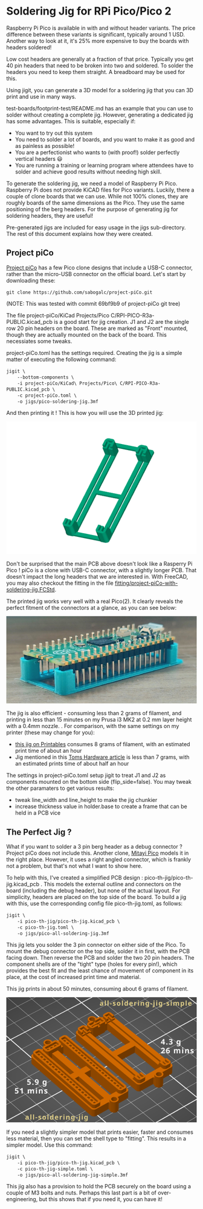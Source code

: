 # Soldering Jig for RPi Pico/Pico 2

Raspberry Pi Pico is available in with and without header variants. The price
difference between these variants is significant, typically around 1 USD.
Another way to look at it, it's 25% more expensive to buy the boards with
headers soldered!

Low cost headers are generally at a fraction of that price. Typically you get
40 pin headers that need to be broken into two and soldered. To solder the
headers you need to keep them straight. A breadboard may be used for this.

Using jigit, you can generate a 3D model for a soldering jig that you can 3D
print and use in many ways.

test-boards/footprint-test/README.md has an example that you can use to solder
without creating a complete jig. However, generating a dedicated jig has some
advantages. This is suitable, especially if:

* You want to try out this system
* You need to solder a lot of boards, and you want to make it as good and as
  painless as possible!
* You are a perfectionist who wants to (with proof!) solder perfectly vertical
  headers :smiley:
* You are running a training or learning program where attendees have to solder
  and achieve good results without needing high skill.

To generate the soldering jig, we need a model of Raspberry Pi Pico. Raspberry
Pi does not provide KiCAD files for Pico variants. Luckily, there a couple of
clone boards that we can use.  While not 100% clones, they are roughly boards
of the same dimensions as the Pico. They use the same positioning of the berg
headers. For the purpose of generating jig for soldering headers, they are useful!

Pre-generated jigs are included for easy usage in the jigs sub-directory. The
rest of this document explains how they were created.

## Project piCo

[Project piCo](https://github.com/sabogalc/project-piCo) has a few Pico clone
designs that include a USB-C connector, rather than the micro-USB connector
on the official board. Let's start by downloading these:

    git clone https://github.com/sabogalc/project-piCo.git

(NOTE: This was tested with commit 69bf9b9 of project-piCo git tree)

The file project-piCo/KiCad Projects/Pico C/RPI-PICO-R3a-PUBLIC.kicad_pcb is
a good start for jig creation. J1 and J2 are the single row 20 pin headers on
the board.  These are marked as "Front" mounted, though they are actually
mounted on the back of the board. This necessiates some tweaks.

project-piCo.toml has the settings required.  Creating the jig is a simple matter
of executing the following command:

    jigit \
        --bottom-components \
        -i project-piCo/KiCad\ Projects/Pico\ C/RPI-PICO-R3a-PUBLIC.kicad_pcb \
        -c project-piCo.toml \
        -o jigs/pico-soldering-jig.3mf

And then printing it ! This is how you will use the 3D printed jig:

<img src="fitting/piCo-jig-usage.gif" width="600" />

Don't be surprised that the main PCB above doesn't look like a Rasperry Pi
Pico ! piCo is a clone with USB-C connector, with a slightly longer
PCB. That doesn't impact the long headers that we are interested in.
With FreeCAD, you may also checkout the fitting in the file
[fitting/project-piCo-with-soldering-jig.FCStd](fitting/project-piCo-with-soldering-jig.FCStd).

The printed jig works very well with a real Pico(2). It clearly reveals the
perfect fitment of the connectors at a glance, as you can see below:

![Jig from piCo](images/pico-on-jig.jpg)

The jig is also efficient - consuming less than 2 grams of filament, and
printing in less than 15 minutes on my Prusa i3 MK2 at 0.2 mm layer height
with a 0.4mm nozzle. . For comparison, with the same settings on my printer
(these may change for you):

* [this jig on Printables](https://www.printables.com/model/739038-pico-soldering-jig) consumes
  8 grams of filament, with an estimated print time of about an hour
* Jig mentioned in this [Toms Hardware article](https://www.tomshardware.com/news/maker-creates-raspberry-pi-pico-3d-printed-soldering-jig)
  is less than 7 grams, with an estimated prints time of about half an hour

The settings in project-piCo.toml setup jigit to treat J1 and J2 as components
mounted on the bottom side (flip_side=false). You may tweak the other paramaters
to get various results:

* tweak line_width and line_height to make the jig chunkier
* increase thickness value in holder.base to create a frame that can
  be held in a PCB vice

## The Perfect Jig ?

What if you want to solder a 3 pin berg header as a debug connector ? Project
piCo does not include this.  Another clone, 
[Mitayi Pico](https://github.com/CIRCUITSTATE/Mitayi-Pico-RP2040) models it in
the right place.  However, it uses a right angled connector, which is frankly
not a problem, but that's not what I want to show here.

To help with this, I've created a simplified PCB design :
pico-th-jig/pico-th-jig.kicad_pcb . This models the external outline and
connectors on the board (including the debug header), but none of the actual
layout. For simplicity, headers are placed on the top side of the board.
To build a jig with this, use the corresponding config file pico-th-jig.toml,
as follows:

    jigit \
        -i pico-th-jig/pico-th-jig.kicad_pcb \
        -c pico-th-jig.toml \
        -o jigs/pico-all-soldering-jig.3mf

This jig lets you solder the 3 pin connector on either side of
the Pico. To mount the debug connector on the top side, solder it in first,
with the PCB facing down. Then reverse the PCB and solder the two 20
pin headers. The component shells are of the "tight" type (holes for every pin!),
which provides the best fit and the least chance of movement of component in
its place, at the cost of increased print time and material.

This jig prints in about 50 minutes, consuming about 6 grams of filament.

![Comparison of soldering jigs](images/all-soldering-jig-compared.png)

If you need a slightly simpler model that prints easier, faster and consumes
less material, then you can set the shell type to "fitting". This results
in a simpler model. Use this command:

    jigit \
        -i pico-th-jig/pico-th-jig.kicad_pcb \
        -c pico-th-jig-simple.toml \
        -o jigs/pico-all-soldering-jig-simple.3mf

This jig also has a provision to hold the PCB securely on the board using
a couple of M3 bolts and nuts. Perhaps this last part is a bit of
over-engineering, but this shows that if you need it, you can have it!
